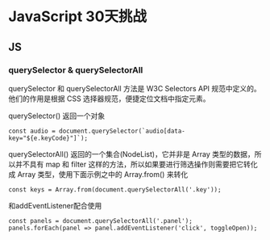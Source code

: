 # JavaScript 30天挑战

## JS
### querySelector & querySelectorAll
querySelector 和 querySelectorAll 方法是 W3C Selectors API 规范中定义的。他们的作用是根据 CSS 选择器规范，便捷定位文档中指定元素。

querySelector() 返回一个对象

```
const audio = document.querySelector(`audio[data-key="${e.keyCode}"]`);
```

querySelectorAll() 返回的一个集合(NodeList)，它并非是 Array 类型的数据，所以并不具有 map 和 filter 这样的方法，所以如果要进行筛选操作则需要把它转化成 Array 类型，使用下面示例之中的 Array.from() 来转化

```
const keys = Array.from(document.querySelectorAll('.key'));
```

和addEventListener配合使用

```
const panels = document.querySelectorAll('.panel');
panels.forEach(panel => panel.addEventListener('click', toggleOpen));
```

###